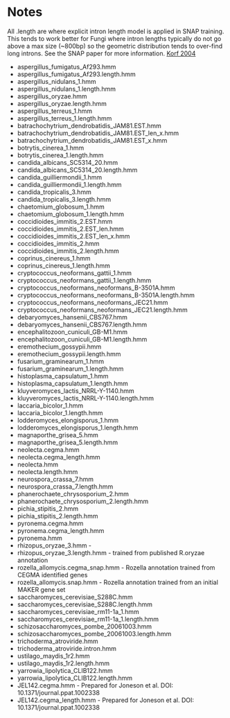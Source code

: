 Notes
======
All .length are where explicit intron length model is applied in SNAP training. This tends to work better for Fungi where intron lengths
typically do not go above a max size (~800bp) so the geometric distribution tends to over-find long introns.
See the SNAP paper for more information. [Korf 2004](http://www.biomedcentral.com/1471-2105/5/59 "Korf 2004")

+ aspergillus_fumigatus_Af293.hmm
+ aspergillus_fumigatus_Af293.length.hmm
+ aspergillus_nidulans_1.hmm
+ aspergillus_nidulans_1.length.hmm
+ aspergillus_oryzae.hmm
+ aspergillus_oryzae.length.hmm
+ aspergillus_terreus_1.hmm
+ aspergillus_terreus_1.length.hmm
+ batrachochytrium_dendrobatidis_JAM81.EST.hmm
+ batrachochytrium_dendrobatidis_JAM81.EST_len_x.hmm
+ batrachochytrium_dendrobatidis_JAM81.EST_x.hmm
+ botrytis_cinerea_1.hmm
+ botrytis_cinerea_1.length.hmm
+ candida_albicans_SC5314_20.hmm
+ candida_albicans_SC5314_20.length.hmm
+ candida_guilliermondii_1.hmm
+ candida_guilliermondii_1.length.hmm
+ candida_tropicalis_3.hmm
+ candida_tropicalis_3.length.hmm
+ chaetomium_globosum_1.hmm
+ chaetomium_globosum_1.length.hmm
+ coccidioides_immitis_2.EST.hmm
+ coccidioides_immitis_2.EST_len.hmm
+ coccidioides_immitis_2.EST_len_x.hmm
+ coccidioides_immitis_2.hmm
+ coccidioides_immitis_2.length.hmm
+ coprinus_cinereus_1.hmm
+ coprinus_cinereus_1.length.hmm
+ cryptococcus_neoformans_gattii_1.hmm
+ cryptococcus_neoformans_gattii_1.length.hmm
+ cryptococcus_neoformans_neoformans_B-3501A.hmm
+ cryptococcus_neoformans_neoformans_B-3501A.length.hmm
+ cryptococcus_neoformans_neoformans_JEC21.hmm
+ cryptococcus_neoformans_neoformans_JEC21.length.hmm
+ debaryomyces_hansenii_CBS767.hmm
+ debaryomyces_hansenii_CBS767.length.hmm
+ encephalitozoon_cuniculi_GB-M1.hmm
+ encephalitozoon_cuniculi_GB-M1.length.hmm
+ eremothecium_gossypii.hmm
+ eremothecium_gossypii.length.hmm
+ fusarium_graminearum_1.hmm
+ fusarium_graminearum_1.length.hmm
+ histoplasma_capsulatum_1.hmm
+ histoplasma_capsulatum_1.length.hmm
+ kluyveromyces_lactis_NRRL-Y-1140.hmm
+ kluyveromyces_lactis_NRRL-Y-1140.length.hmm
+ laccaria_bicolor_1.hmm
+ laccaria_bicolor_1.length.hmm
+ lodderomyces_elongisporus_1.hmm
+ lodderomyces_elongisporus_1.length.hmm
+ magnaporthe_grisea_5.hmm
+ magnaporthe_grisea_5.length.hmm
+ neolecta.cegma.hmm
+ neolecta.cegma_length.hmm
+ neolecta.hmm
+ neolecta.length.hmm
+ neurospora_crassa_7.hmm
+ neurospora_crassa_7.length.hmm
+ phanerochaete_chrysosporium_2.hmm
+ phanerochaete_chrysosporium_2.length.hmm
+ pichia_stipitis_2.hmm
+ pichia_stipitis_2.length.hmm
+ pyronema.cegma.hmm
+ pyronema.cegma_length.hmm
+ pyronema.hmm
+ rhizopus_oryzae_3.hmm - 
+ rhizopus_oryzae_3.length.hmm  - trained from published R.oryzae annotation
+ rozella_allomycis.cegma_snap.hmm - Rozella annotation trained from CEGMA identified genes
+ rozella_allomycis.snap.hmm - Rozella annotation trained from an initial MAKER gene set
+ saccharomyces_cerevisiae_S288C.hmm
+ saccharomyces_cerevisiae_S288C.length.hmm
+ saccharomyces_cerevisiae_rm11-1a_1.hmm
+ saccharomyces_cerevisiae_rm11-1a_1.length.hmm
+ schizosaccharomyces_pombe_20061003.hmm
+ schizosaccharomyces_pombe_20061003.length.hmm
+ trichoderma_atroviride.hmm
+ trichoderma_atroviride.intron.hmm
+ ustilago_maydis_1r2.hmm
+ ustilago_maydis_1r2.length.hmm
+ yarrowia_lipolytica_CLIB122.hmm
+ yarrowia_lipolytica_CLIB122.length.hmm
+ JEL142.cegma.hmm - Prepared for Joneson et al. DOI: 10.1371/journal.ppat.1002338
+ JEL142.cegma_length.hmm - Prepared for Joneson et al. DOI: 10.1371/journal.ppat.1002338
